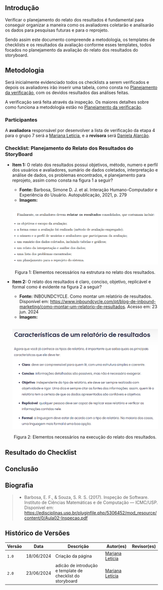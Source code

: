 ## Introdução
Verificar o planejamento do relato dos resultados é fundamental para conseguir organizar a maneira como os avaliadores coletarão e analisarão os dados para pesquisas futuras e para o reprojeto. 

Sendo assim este documento compreende a metodologia, os templates de checklists e os resultados da avaliação conforme esses templates, todos focados no planejamento da avaliação do relato dos resultados do storyboard.

## Metodologia
Será inicialmente evidenciado todos os checklists a serem verificados e depois os avaliadores irão inserir uma tabela, como consta no [Planejamento da verificação](../../../planejamento_verificacao.md), com os devidos resultados das análises feitas. 

A verificação será feita através da inspeção. Os maiores detalhes sobre como funciona a metodologia estão no [Planejamento da verificação](../../../planejamento_verificacao.md).

### Participantes
A **avaliadora** responsável por desenvolver a lista de verificação da etapa 4 para o grupo 7 será a [Mariana Letícia](https://github.com/Marianannn), e a **revisora** será [Daniela Alarcão](https://github.com/danialarcao).

### Checklist: Planejamento do Relato dos Resultados do StoryBoard

- **Item 1:** O relato dos resultados possui objetivos, método, numero e perfil dos usuários e avaliadores, sumário de dados coletados, interpretação e análise de dados, os problemas encontrados, e planejamento para reprojeto, assim como consta na figura 1 a seguir?
    - **Fonte:**  Barbosa, Simone D. J. et al. Interação Humano-Computador e Experiência do Usuário. Autopublicação, 2021, p. 279
    - **Imagem:**
    <br>

    <center>

    ![](img/planejamento_relato_resultados.png)

    </center>

    <p style="text-align: center">Figura 1: Elementos necessários na estrutura no relato dos resultados.</p>

- **Item 2:** O relato dos resultados é claro, conciso, objetivo, replicável e formal como é evidente na figura 2 a seguir?
    - **Fonte:**  INBOUNDCYCLE. Como montar um relatório de resultados. Disponível em: https://www.inboundcycle.com/pt/blog-de-inbound-marketing/como-montar-um-relatorio-de-resultados. Acesso em: 23 jun. 2024
    - **Imagem:**
    <br>

    <center>

    ![](img/planejamento_relato_resultados_caracteristicas.png)

    </center>

    <p style="text-align: center">Figura 2: Elementos necessários na execução do relato dos resultados.</p>



## Resultado do Checklist
 <!-- template de VERIFICAÇÃO -->

<!-- 
| Item | Descrição      | Versão do Artefato | Avaliação      | Descrição do problema | Sugestão de Ação Corretiva | Observações |
| ---- | -------------- | ------------------ | -------------- | --------------------- | -------------------------- | ----------- |
|  1   | (COLOCAR DECRIÇÃO DO ITEM 1 AQUI) | (COLOCAR SE ESTÁ CONFORME OU NÃO CONFORME) |  | |
|  2   | (COLOCAR DECRIÇÃO DO ITEM 2 AQUI) | (COLOCAR VERSÃO AQUI) | (COLOCAR SE ESTÁ CONFORME OU NÃO CONFORME)|  |   |  |
|  3   | (COLOCAR DECRIÇÃO DO ITEM 3 AQUI) | (COLOCAR VERSÃO AQUI)| (COLOCAR SE ESTÁ CONFORME OU NÃO CONFORME) | |  | 
|  4   | (COLOCAR DECRIÇÃO DO ITEM 4 AQUI) | (COLOCAR VERSÃO AQUI) | (COLOCAR SE ESTÁ CONFORME OU NÃO CONFORME)  | | | |
|  5   | (COLOCAR DECRIÇÃO DO ITEM 5 AQUI) | (COLOCAR VERSÃO AQUI)| (COLOCAR SE ESTÁ CONFORME OU NÃO CONFORME)  | | |  |
<p style="text-align: center">Tabela (COLQUE O NUMERO DA TABELA AQUI): (COLOQUE O TÍTULO DA TABELA AQUI)</p>
<p style="text-align: center">Fonte: (COLOQUE SEU NOME AQUI), 2024</p>

<iframe width="560" height="315" 
src="(COLOQUE O LINK EMBED AQUI)" 
title="YouTube video player" frameborder="0" allow="accelerometer; autoplay; clipboard-write; encrypted-media; gyroscope; picture-in-picture; web-share" referrerpolicy="strict-origin-when-cross-origin" allowfullscreen></iframe>

<p style="text-align: center">Vídeo (COLOQUE O NUMERO DO VÍDEO AQUI): (COLOQUE O TÍTULO DO VÍDEO AQUI).</p>
<p style="text-align: center">Fonte: (COLOQUE SEU NOME AQUI), 2024</p> -->

## Conclusão

## Biografia
>- Barbosa, E. F., & Souza, S. R. S. (2017). Inspeção de Software. Instituto de Ciências Matemáticas e de Computação — ICMC/USP. Disponivel em: https://edisciplinas.usp.br/pluginfile.php/5306452/mod_resource/content/0/Aula02-Inspecao.pdf

## Histórico de Versões

| Versão |    Data    | Descrição                                 | Autor(es)                                       | Revisor(es)                                    |
| ------ | :--------: | ----------------------------------------- | ----------------------------------------------- | ---------------------------------------------- |
| `1.0`   | 18/06/2024 | Criação da página                         | [Mariana Letícia](https://github.com/Marianannn) |   |
| `2.0`   | 23/06/2024 | adicão de introdução e template de checklist do storyboard                          | [Mariana Letícia](https://github.com/Marianannn) |   |